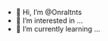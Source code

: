- 👋 Hi, I’m @Onraltnts
- 👀 I’m interested in ...
- 🌱 I’m currently learning ...


<!---
Onraltnts/Onraltnts is a ✨ special ✨ repository because its `README.md` (this file) appears on your GitHub profile.
You can click the Preview link to take a look at your changes.
--->
